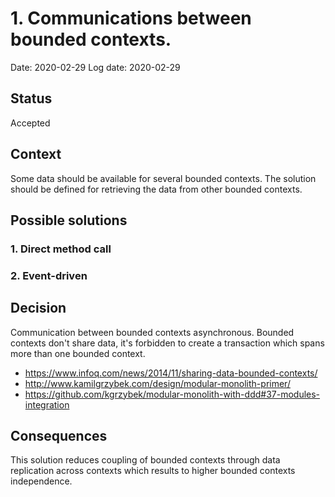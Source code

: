 # 1. Communications between bounded contexts.
Date: 2020-02-29
Log date: 2020-02-29

## Status
Accepted

## Context
Some data should be available for several bounded contexts. The solution should be defined for retrieving the data from other bounded contexts.

## Possible solutions
### 1. Direct method call

### 2. Event-driven

## Decision
Communication between bounded contexts asynchronous. Bounded contexts don't share data, it's forbidden to create a transaction which spans more than one bounded context.
- https://www.infoq.com/news/2014/11/sharing-data-bounded-contexts/
- http://www.kamilgrzybek.com/design/modular-monolith-primer/
- https://github.com/kgrzybek/modular-monolith-with-ddd#37-modules-integration

## Consequences
This solution reduces coupling of bounded contexts through data replication across contexts which results to higher bounded contexts independence.